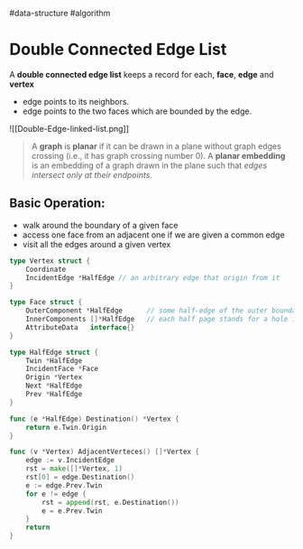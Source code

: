 #data-structure #algorithm 

# Double Connected Edge List

A **double connected edge list** keeps a record for each, **face**, **edge** and **vertex**
-   edge points to its neighbors.
-   edge points to the two faces which are bounded by the edge.

![[Double-Edge-linked-list.png]]
>A **graph** is **planar** if it can be drawn in a plane without graph edges crossing (i.e., it has graph crossing number 0). 
>A **planar embedding** is an embedding of a graph drawn in the plane such that *edges intersect only at their endpoints*.

## Basic Operation:

-  walk around the boundary of a given face
- access one face from an adjacent one if we are given a common edge
- visit all the edges around a given vertex

```go
type Vertex struct {
	Coordinate
 	IncidentEdge *HalfEdge // an arbitrary edge that origin from it
}

type Face struct {
	OuterComponent *HalfEdge      // some half-edge of the outer boundary of the face
	InnerComponents []*HalfEdge   // each half page stands for a hole in the face
  	AttributeData   interface{}
} 

type HalfEdge struct {
	Twin *HalfEdge
	IncidentFace *Face
	Origin *Vertex
	Next *HalfEdge
	Prev *HalfEdge
}

func (e *HalfEdge) Destination() *Vertex {
	return e.Twin.Origin
}

func (v *Vertex) AdjacentVerteces() []*Vertex {
	edge := v.IncidentEdge
 	rst = make([]*Vertex, 1)
 	rst[0] = edge.Destination()
 	e := edge.Prev.Twin
 	for e != edge {
		rst = append(rst, e.Destination())
		e = e.Prev.Twin
	}
	return 
}
```
